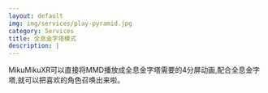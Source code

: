 ```yaml
---
layout: default
img: img/services/play-pyramid.jpg
category: Services
title: 全息金字塔模式
description: |
---
```

MikuMikuXR可以直接将MMD播放成全息金字塔需要的4分屏动画,配合全息金字塔,就可以把喜欢的角色召唤出来啦。